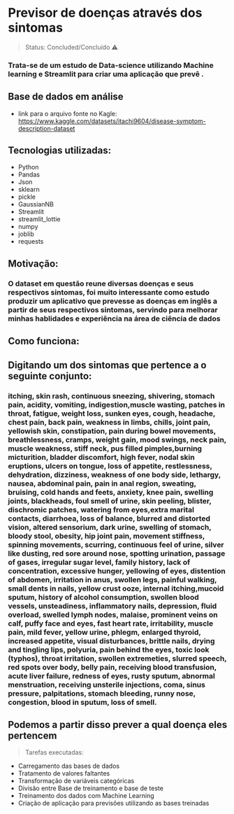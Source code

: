 <h1>Previsor de doenças através dos sintomas</h1>

>Status: Concluded/Concluído ⚠️

### Trata-se de um estudo de Data-science utilizando Machine learning e Streamlit para criar uma aplicação que prevê .

## Base de dados em análise
+ link para o arquivo fonte no Kagle: https://www.kaggle.com/datasets/itachi9604/disease-symptom-description-dataset

## Tecnologias utilizadas:
+ Python
+ Pandas
+ Json
+ sklearn
+ pickle
+ GaussianNB
+ Streamlit
+ streamlit_lottie
+ numpy
+ joblib
+ requests

## Motivação:
### O dataset em questão reune diversas doenças e seus respectivos sintomas, foi muito interessante como estudo produzir um aplicativo que prevesse as doenças em inglês a partir de seus respectivos sintomas, servindo para melhorar minhas hablidades e experiência na área de ciência de dados

## Como funciona:
## Digitando um dos sintomas que pertence a o seguinte conjunto:

### itching, skin rash, continuous sneezing, shivering, stomach pain, acidity, vomiting, indigestion,muscle wasting, patches in throat, fatigue, weight loss, sunken eyes, cough, headache, chest pain, back pain, weakness in limbs, chills, joint pain, yellowish skin, constipation, pain during bowel movements, breathlessness, cramps, weight gain, mood swings, neck pain, muscle weakness, stiff neck, pus filled pimples,burning micturition, bladder discomfort, high fever, nodal skin eruptions, ulcers on tongue, loss of appetite, restlessness, dehydration, dizziness, weakness of one body side, lethargy, nausea, abdominal pain, pain in anal region, sweating, bruising, cold hands and feets, anxiety, knee pain, swelling joints, blackheads, foul smell of urine, skin peeling, blister, dischromic  patches, watering from eyes,extra marital contacts, diarrhoea, loss of balance, blurred and distorted vision, altered sensorium, dark urine, swelling of stomach, bloody stool, obesity, hip joint pain, movement stiffness, spinning movements, scurring, continuous feel of urine, silver like dusting, red sore around nose, spotting  urination, passage of gases, irregular sugar level, family history, lack of concentration, excessive hunger, yellowing of eyes, distention of abdomen, irritation in anus, swollen legs, painful walking, small dents in nails, yellow crust ooze, internal itching,mucoid sputum, history of alcohol consumption, swollen blood vessels, unsteadiness, inflammatory nails, depression, fluid overload, swelled lymph nodes, malaise, prominent veins on calf, puffy face and eyes, fast heart rate, irritability, muscle pain, mild fever, yellow urine, phlegm, enlarged thyroid, increased appetite, visual disturbances, brittle nails, drying and tingling lips, polyuria, pain behind the eyes, toxic look (typhos), throat irritation, swollen extremeties, slurred speech, red spots over body, belly pain, receiving blood transfusion, acute liver failure, redness of eyes, rusty sputum, abnormal menstruation, receiving unsterile injections, coma, sinus pressure, palpitations, stomach bleeding, runny nose, congestion, blood in sputum, loss of smell.

## Podemos a partir disso prever a qual doença eles pertencem

>Tarefas executadas:
+ Carregamento das bases de dados
+ Tratamento de valores faltantes
+ Transformação de variáveis categóricas
+ Divisão entre Base de treinamento e base de teste
+ Treinamento dos dados com Machine Learning
+ Criação de aplicação para previsões utilizando as bases treinadas

